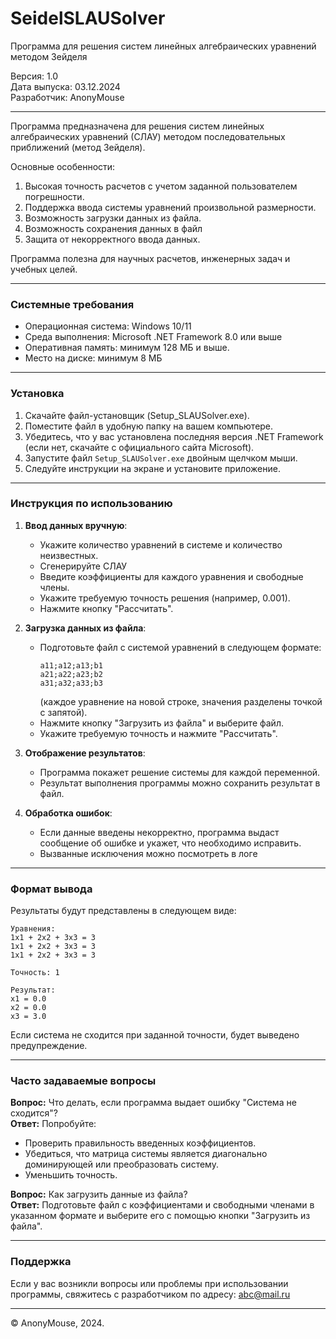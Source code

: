 # SeidelSLAUSolver
Программа для решения систем линейных алгебраических уравнений методом Зейделя

Версия: 1.0  
Дата выпуска: 03.12.2024  
Разработчик: AnonyMouse

---

Программа предназначена для решения систем линейных алгебраических уравнений (СЛАУ) методом последовательных приближений (метод Зейделя).  

Основные особенности:  
1. Высокая точность расчетов с учетом заданной пользователем погрешности.  
2. Поддержка ввода системы уравнений произвольной размерности.  
3. Возможность загрузки данных из файла.  
4. Возможность сохранения данных в файл 
5. Защита от некорректного ввода данных.  

Программа полезна для научных расчетов, инженерных задач и учебных целей.

---

### Системные требования

- Операционная система: Windows 10/11  
- Среда выполнения: Microsoft .NET Framework 8.0 или выше  
- Оперативная память: минимум 128 МБ и выше. 
- Место на диске: минимум 8 МБ  

---

### Установка

1. Скачайте файл-установщик (Setup_SLAUSolver.exe).  
2. Поместите файл в удобную папку на вашем компьютере.  
3. Убедитесь, что у вас установлена последняя версия .NET Framework (если нет, скачайте с официального сайта Microsoft).  
4. Запустите файл `Setup_SLAUSolver.exe` двойным щелчком мыши.
5. Следуйте инструкции на экране и установите приложение.

---

### Инструкция по использованию

1. **Ввод данных вручную**:  
   - Укажите количество уравнений в системе и количество неизвестных.
   - Сгенерируйте СЛАУ  
   - Введите коэффициенты для каждого уравнения и свободные члены.   
   - Укажите требуемую точность решения (например, 0.001).  
   - Нажмите кнопку "Рассчитать".  

2. **Загрузка данных из файла**:  
   - Подготовьте файл с системой уравнений в следующем формате:  
     ```
     a11;a12;a13;b1
     a21;a22;a23;b2
     a31;a32;a33;b3
     ```  
     (каждое уравнение на новой строке, значения разделены точкой с запятой).  
   - Нажмите кнопку "Загрузить из файла" и выберите файл.  
   - Укажите требуемую точность и нажмите "Рассчитать".  

3. **Отображение результатов**:  
   - Программа покажет решение системы для каждой переменной.  
   - Результат выполнения программы можно сохранить результат в файл.  

4. **Обработка ошибок**:  
   - Если данные введены некорректно, программа выдаст сообщение об ошибке и укажет, что необходимо исправить.
   - Вызванные исключения можно посмотреть в логе

---

### Формат вывода

Результаты будут представлены в следующем виде:  
```
Уравнения:
1x1 + 2x2 + 3x3 = 3
1x1 + 2x2 + 3x3 = 3
1x1 + 2x2 + 3x3 = 3

Точность: 1

Результат:
х1 = 0.0
х2 = 0.0
х3 = 3.0
```
Если система не сходится при заданной точности, будет выведено предупреждение.  

---

### Часто задаваемые вопросы

**Вопрос:** Что делать, если программа выдает ошибку "Система не сходится"?  
**Ответ:** Попробуйте:  
- Проверить правильность введенных коэффициентов.  
- Убедиться, что матрица системы является диагонально доминирующей или преобразовать систему.  
- Уменьшить точность.  

**Вопрос:** Как загрузить данные из файла?  
**Ответ:** Подготовьте файл с коэффициентами и свободными членами в указанном формате и выберите его с помощью кнопки "Загрузить из файла".

---

### Поддержка

Если у вас возникли вопросы или проблемы при использовании программы, свяжитесь с разработчиком по адресу: abc@mail.ru

---

© AnonyMouse, 2024.
